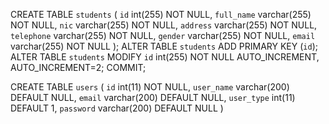 <!-- sql for create students table -->

CREATE TABLE `students` (
  `id` int(255) NOT NULL,
  `full_name` varchar(255) NOT NULL,
  `nic` varchar(255) NOT NULL,
  `address` varchar(255) NOT NULL,
  `telephone` varchar(255) NOT NULL,
  `gender` varchar(255) NOT NULL,
  `email` varchar(255) NOT NULL
);
ALTER TABLE `students`
  ADD PRIMARY KEY (`id`);
ALTER TABLE `students`
  MODIFY `id` int(255) NOT NULL AUTO_INCREMENT, AUTO_INCREMENT=2;
COMMIT;

<!-- sql for Create users table -->

CREATE TABLE `users` (
  `id` int(11) NOT NULL,
  `user_name` varchar(200) DEFAULT NULL,
  `email` varchar(200) DEFAULT NULL,
  `user_type` int(11) DEFAULT 1,
  `password` varchar(200) DEFAULT NULL
)